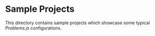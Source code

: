# Sample Projects
This directory contains sample projects which showcase some typical *Problems.js* configurations.